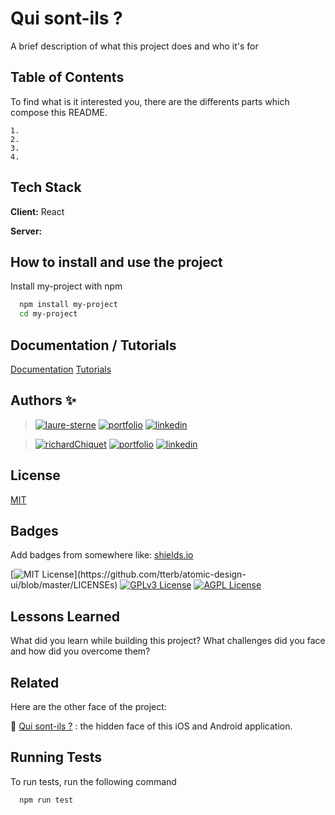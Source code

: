 
# Qui sont-ils ?

A brief description of what this project does and who it's for


## Table of Contents

To find what is it interested you, there are the differents parts which compose this README.

    1.
    2.
    3.
    4.

## Tech Stack

**Client:** React

**Server:** 


## How to install and use the project

Install my-project with npm

```bash
  npm install my-project
  cd my-project
```
    
## Documentation / Tutorials

[Documentation](https://linktodocumentation)
[Tutorials](https://linktodocumentation)

## Authors ✨

> [![laure-sterne](https://img.shields.io/badge/lauresterne-000?style=for-the-badge&logo=github&logoColor=white)](https://github.com/laure-sterne)
> [![portfolio](https://img.shields.io/badge/portfolio-26C200?style=for-the-badge&logo=ko-fi&logoColor=white)]()
> [![linkedin](https://img.shields.io/badge/linkedin-0A66C2?style=for-the-badge&logo=linkedin&logoColor=white)](https://www.linkedin.com/in/laure-sterne-3729a5144/)

> [![richardChiquet](https://img.shields.io/badge/richard_chiquet-000?style=for-the-badge&logo=github&logoColor=white)]()
> [![portfolio](https://img.shields.io/badge/portfolio-26C200?style=for-the-badge&logo=ko-fi&logoColor=white)]()
> [![linkedin](https://img.shields.io/badge/linkedin-0A66C2?style=for-the-badge&logo=linkedin&logoColor=white)]()

## License

[MIT](https://choosealicense.com/licenses/mit/)


## Badges

Add badges from somewhere like: [shields.io](https://shields.io/)

[![MIT License](https://img.shields.io/apm/l/atomic-design-ui.svg?)](https://github.com/tterb/atomic-design-ui/blob/master/LICENSEs)
[![GPLv3 License](https://img.shields.io/badge/License-GPL%20v3-yellow.svg)](https://opensource.org/licenses/)
[![AGPL License](https://img.shields.io/badge/license-AGPL-blue.svg)](http://www.gnu.org/licenses/agpl-3.0)


## Lessons Learned

What did you learn while building this project? What challenges did you face and how did you overcome them?

## Related

Here are the other face of the project:

  👀 [Qui sont-ils ?]() : the hidden face of this iOS and Android application.

## Running Tests

To run tests, run the following command

```bash
  npm run test
```

